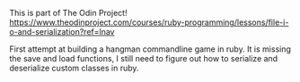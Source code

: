 This is part of The Odin Project!
https://www.theodinproject.com/courses/ruby-programming/lessons/file-i-o-and-serialization?ref=lnav


First attempt at building a hangman commandline game in ruby.
It is missing the save and load functions, I still need to figure out how to serialize and deserialize custom classes in ruby. 
